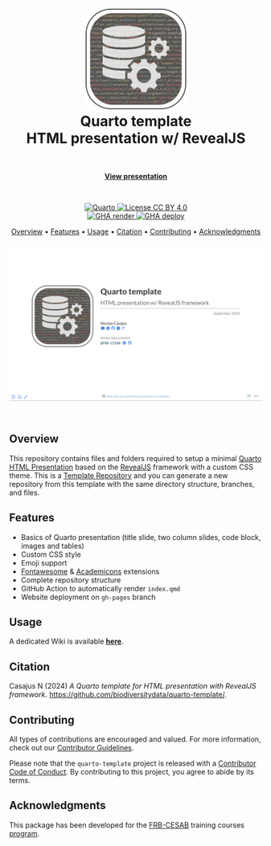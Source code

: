 <!-- Logo & Title -->

<h1 align="center">
  <br>
  <img src="images/readme/logo-readme.png" alt="Logo" width="200">
  <br>
  Quarto template
  <br>
  HTML presentation w/ RevealJS
  <br>
</h1>


<!-- View presentation -->

<br>
<p align="center">
  <a href="https://biodiversitydata.github.io/quarto-template" target="_blank"><b>View presentation</b></a>
</p>
<br>


<!-- Badges -->

<p align="center">

  <!-- Quarto -->
  <a href="https://quarto.org/">
    <img src="https://img.shields.io/badge/Made%20with-Quarto-blue.svg" alt="Quarto">
  </a>
  
  <!-- License -->
  <a href="https://choosealicense.com/licenses/cc-by-4.0/">
    <img src="https://img.shields.io/badge/License-CC%20BY%204.0-green.svg" alt="License CC BY 4.0">
  </a>
  
  <br/>
  
  <!-- Quarto render -->
  <a href="https://github.com/biodiversitydata/quarto-template/actions/workflows/quarto-render.yml">
    <img src="https://github.com/biodiversitydata/quarto-template/actions/workflows/quarto-render.yml/badge.svg" alt="GHA render">
  </a>
  
  <!-- GitHub deployment -->
  <a href="https://github.com/biodiversitydata/quarto-template/actions/workflows/pages/pages-build-deployment">
    <img src="https://github.com/biodiversitydata/quarto-template/actions/workflows/pages/pages-build-deployment/badge.svg" alt="GHA deploy">
  </a>
</p>


<!-- Table of content -->

<p align="center">
  <a href="#overview">Overview</a> •
  <a href="#features">Features</a> •
  <a href="#usage">Usage</a> •
  <a href="#citation">Citation</a> •
  <a href="#contributing">Contributing</a> •
  <a href="#acknowledgments">Acknowledgments</a>
</p>

![](images/readme/title-slide-screenshot.png)

<br>


## Overview

This repository contains files and folders required to setup a minimal [Quarto HTML Presentation](https://quarto.org/docs/presentations/) based on the [RevealJS](https://quarto.org/docs/presentations/revealjs/) framework with a custom CSS theme.
This is a [Template Repository](https://docs.github.com/en/repositories/creating-and-managing-repositories/creating-a-template-repository) and you can generate a new repository from this template with the same directory structure, branches, and files.



## Features

- Basics of Quarto presentation (title slide, two column slides, code block, images and tables)
- Custom CSS style
- Emoji support
- [Fontawesome](https://github.com/quarto-ext/fontawesome) & [Academicons](https://github.com/schochastics/academicons) extensions
- Complete repository structure
- GitHub Action to automatically render `index.qmd`
- Website deployment on `gh-pages` branch


## Usage

A dedicated Wiki is available [**here**](https://github.com/biodiversitydata/quarto-template/wiki/).


## Citation

Casajus N (2024) _A Quarto template for HTML presentation with RevealJS framework_. <https://github.com/biodiversitydata/quarto-template/>.


## Contributing

All types of contributions are encouraged and valued. For more information, check out our [Contributor
Guidelines](https://github.com/biodiversitydata/quarto-template/blob/main/CONTRIBUTING.md).

Please note that the `quarto-template` project is released with a [Contributor Code of Conduct](https://contributor-covenant.org/version/2/1/CODE_OF_CONDUCT.html).
By contributing to this project, you agree to abide by its terms.


## Acknowledgments

This package has been developed for the [FRB-CESAB](https://www.fondationbiodiversite.fr/en/about-the-foundation/le-cesab/) training courses [program](https://frbcesab.github.io/content/courses.html).
